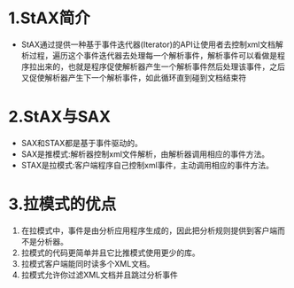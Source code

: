 # 1.StAX简介
- StAX通过提供一种基于事件迭代器(Iterator)的API让使用者去控制xml文档解析过程，遍历这个事件迭代器去处理每一个解析事件，解析事件可以看做是程序拉出来的，也就是程序促使解析器产生一个解析事件然后处理该事件，之后又促使解析器产生下一个解析事件，如此循环直到碰到文档结束符

# 2.StAX与SAX
- SAX和STAX都是基于事件驱动的。
- SAX是推模式:解析器控制xml文件解析，由解析器调用相应的事件方法。
- STAX是拉模式:客户端程序自己控制xml事件，主动调用相应的事件方法。

# 3.拉模式的优点
1. 在拉模式中，事件是由分析应用程序生成的，因此把分析规则提供到客户端而不是分析器。
2. 拉模式的代码更简单并且它比推模式使用更少的库。
3. 拉模式客户端能同时读多个XML文档。
4. 拉模式允许你过滤XML文档并且跳过分析事件